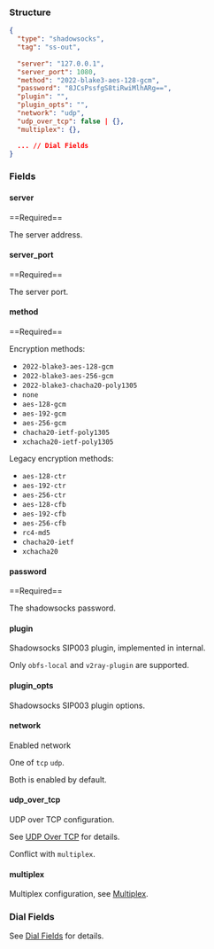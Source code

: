 ### Structure

```json
{
  "type": "shadowsocks",
  "tag": "ss-out",
  
  "server": "127.0.0.1",
  "server_port": 1080,
  "method": "2022-blake3-aes-128-gcm",
  "password": "8JCsPssfgS8tiRwiMlhARg==",
  "plugin": "",
  "plugin_opts": "",
  "network": "udp",
  "udp_over_tcp": false | {},
  "multiplex": {},

  ... // Dial Fields
}
```

### Fields

#### server

==Required==

The server address.

#### server_port

==Required==

The server port.

#### method

==Required==

Encryption methods:

* `2022-blake3-aes-128-gcm`
* `2022-blake3-aes-256-gcm`
* `2022-blake3-chacha20-poly1305`
* `none`
* `aes-128-gcm`
* `aes-192-gcm`
* `aes-256-gcm`
* `chacha20-ietf-poly1305`
* `xchacha20-ietf-poly1305`

Legacy encryption methods:

* `aes-128-ctr`
* `aes-192-ctr`
* `aes-256-ctr`
* `aes-128-cfb`
* `aes-192-cfb`
* `aes-256-cfb`
* `rc4-md5`
* `chacha20-ietf`
* `xchacha20`

#### password

==Required==

The shadowsocks password.

#### plugin

Shadowsocks SIP003 plugin, implemented in internal.

Only `obfs-local` and `v2ray-plugin` are supported.

#### plugin_opts

Shadowsocks SIP003 plugin options.

#### network

Enabled network

One of `tcp` `udp`.

Both is enabled by default.

#### udp_over_tcp

UDP over TCP configuration.

See [UDP Over TCP](/configuration/shared/udp-over-tcp) for details.

Conflict with `multiplex`.

#### multiplex

Multiplex configuration, see [Multiplex](/configuration/shared/multiplex).

### Dial Fields

See [Dial Fields](/configuration/shared/dial) for details.
